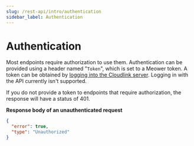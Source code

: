 ```yaml
---
slug: /rest-api/intro/authentication
sidebar_label: Authentication
---
```


# Authentication

Most endpoints require authorization to use them. Authentication can be provided using a header named "`Token`", which is set to a Meower token. A token can be obtained by [logging into the Cloudlink server](../../cloudlink/commands/authpswd). Logging in with the API currently isn't supported.

If you do not provide a token to endpoints that require authorization, the response will have a status of 401.

**Response body of an unauthenticated request**

```json
{
  "error": true,
  "type": "Unauthorized"
}
```
